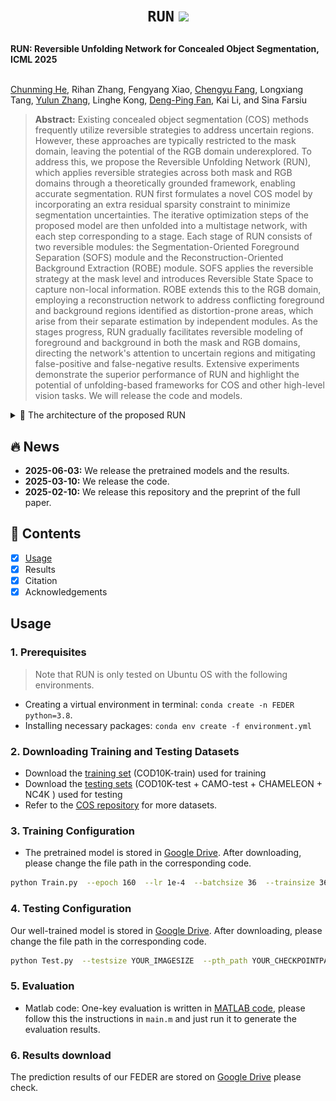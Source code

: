 # <p align=center> `RUN` <a href='https://arxiv.org/pdf/2501.18783'><img src='https://img.shields.io/badge/ICML-2025-red'></a></p> 

**RUN: Reversible Unfolding Network for Concealed Object Segmentation, ICML 2025** 

<br> [Chunming He](https://chunminghe.github.io/), Rihan Zhang, Fengyang Xiao, [Chengyu Fang](https://cnyvfang.github.io/), Longxiang Tang, [Yulun Zhang](https://yulunzhang.com), Linghe Kong, [Deng-Ping Fan](), Kai Li, and Sina Farsiu <be>

>**Abstract:** Existing concealed object segmentation (COS) methods frequently utilize reversible strategies to address uncertain regions. However, these approaches are typically restricted to the mask domain, leaving the potential of the RGB domain underexplored. To address this, we propose the Reversible Unfolding Network (RUN), which applies reversible strategies across both mask and RGB domains through a theoretically grounded framework, enabling accurate segmentation. RUN first formulates a novel COS model by incorporating an extra residual sparsity constraint to minimize segmentation uncertainties. The iterative optimization steps of the proposed model are then unfolded into a multistage network, with each step corresponding to a stage. Each stage of RUN consists of two reversible modules: the Segmentation-Oriented Foreground Separation (SOFS) module and the Reconstruction-Oriented Background Extraction (ROBE) module. SOFS applies the reversible strategy at the mask level and introduces Reversible State Space to capture non-local information. ROBE extends this to the RGB domain, employing a reconstruction network to address conflicting foreground and background regions identified as distortion-prone areas, which arise from their separate estimation by independent modules. As the stages progress, RUN gradually facilitates reversible modeling of foreground and background in both the mask and RGB domains, directing the network's attention to uncertain regions and mitigating false-positive and false-negative results. Extensive experiments demonstrate the superior performance of RUN and highlight the potential of unfolding-based frameworks for COS and other high-level vision tasks. We will release the code and models.   


<details>
<summary>🏃 The architecture of the proposed RUN</summary>
<center> 
    <img 
    src="featured.png">
</center>
</details>


## 🔥 News

- **2025-06-03:** We release the pretrained models and the results.
- **2025-03-10:** We release the code.
- **2025-02-10:** We release this repository and the preprint of the full paper.



## 🔗 Contents

- [x] [Usage]((https://github.com/ChunmingHe/RUN/blob/main/README.md#-Usage))
- [x] Results
- [x] Citation
- [x] Acknowledgements

## Usage



### 1. Prerequisites

> Note that RUN is only tested on Ubuntu OS with the following environments.

- Creating a virtual environment in terminal: `conda create -n FEDER python=3.8`.
- Installing necessary packages: `conda env create -f environment.yml`

### 2. Downloading Training and Testing Datasets

- Download the [training set](https://anu365-my.sharepoint.com/:u:/g/personal/u7248002_anu_edu_au/EQ75AD2A5ClIgqNv6yvstSwBQ1jJNC6DNbk8HISuxPV9QA?e=UhHKSD) (COD10K-train) used for training 
- Download the [testing sets](https://anu365-my.sharepoint.com/:u:/g/personal/u7248002_anu_edu_au/EVI0Bjs7k_VIvz4HmSVV9egBo48vjwX7pvx7deXBtooBYg?e=FjGqZZ) (COD10K-test + CAMO-test + CHAMELEON + NC4K ) used for testing
- Refer to the [COS repository](https://github.com/ChunmingHe/awesome-concealed-object-segmentation) for more datasets.

### 3. Training Configuration

- The pretrained model is stored in [Google Drive](https://drive.google.com/file/d/1OmE2vEegPPTB1JZpj2SPA6BQnXqiuD1U/view?usp=share_link). After downloading, please change the file path in the corresponding code.
```bash
python Train.py  --epoch 160  --lr 1e-4  --batchsize 36  --trainsize 36  --train_root YOUR_TRAININGSETPATH  --val_root  YOUR_VALIDATIONSETPATH  --save_path YOUR_CHECKPOINTPATH
```

### 4. Testing Configuration

Our well-trained model is stored in [Google Drive](https://drive.google.com/file/d/1MONpM9auqGlRoyaOKUe6wJgLZ-E6A4Dc/view?usp=sharing). After downloading, please change the file path in the corresponding code.
```bash
python Test.py  --testsize YOUR_IMAGESIZE  --pth_path YOUR_CHECKPOINTPATH  --test_dataset_path  YOUR_TESTINGSETPATH
```

### 5. Evaluation

- Matlab code: One-key evaluation is written in [MATLAB code](https://github.com/DengPingFan/CODToolbox), please follow this the instructions in `main.m` and just run it to generate the evaluation results.

### 6. Results download

The prediction results of our FEDER are stored on [Google Drive](https://drive.google.com/drive/folders/1Pho42bHiBhVR0l9KzdOFQgqLzr8mSv9e?usp=sharing) please check.



